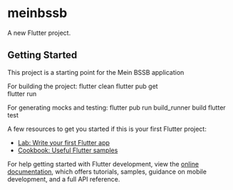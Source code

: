 # meinbssb

A new Flutter project.

## Getting Started

This project is a starting point for the Mein BSSB application

For building the project:
    flutter clean 
    flutter pub get                                  
    flutter run

For generating mocks and testing:
    flutter pub run build_runner build
    flutter test


A few resources to get you started if this is your first Flutter project:

- [Lab: Write your first Flutter app](https://docs.flutter.dev/get-started/codelab)
- [Cookbook: Useful Flutter samples](https://docs.flutter.dev/cookbook)

For help getting started with Flutter development, view the
[online documentation](https://docs.flutter.dev/), which offers tutorials,
samples, guidance on mobile development, and a full API reference.
